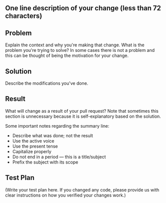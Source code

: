 <!--
Thank you for sending the PR! We appreciate you spending the time to work on
these changes.

Help us understand your motivation by explaining why you decided to make this change.

Happy contributing!

- eslint and prettier should be run against all files and will be checked by CI.

-->

## One line description of your change (less than 72 characters)

## Problem

Explain the context and why you're making that change. What is the problem
you're trying to solve? In some cases there is not a problem and this can be
thought of being the motivation for your change.

## Solution

Describe the modifications you've done.

## Result

What will change as a result of your pull request? Note that sometimes this
section is unnecessary because it is self-explanatory based on the solution.

Some important notes regarding the summary line:

- Describe what was done; not the result
- Use the active voice
- Use the present tense
- Capitalize properly
- Do not end in a period — this is a title/subject
- Prefix the subject with its scope

## Test Plan

(Write your test plan here. If you changed any code, please provide us with
clear instructions on how you verified your changes work.)
